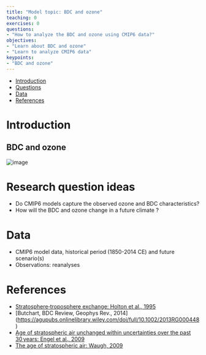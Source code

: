 ```yaml
---
title: "Model topic: BDC and ozone"
teaching: 0
exercises: 0
questions:
- "How to analyze the BDC and ozone using CMIP6 data?"
objectives:
- "Learn about BDC and ozone"
- "Learn to analyze CMIP6 data"
keypoints:
- "BDC and ozone"
---
```


*   [Introduction](#introduction)
*   [Questions](#research-question-ideas)
*   [Data](#data)
*   [References](#references)


# Introduction
## BDC and ozone
![image](https://user-images.githubusercontent.com/44640857/111973529-df714200-8afe-11eb-8874-1e3cb88054e1.png)

# Research question ideas
- Do CMIP6 models capture the observed ozone and BDC characteristics?
- How will the BDC and ozone change in a future climate ? 


# Data
- CMIP6 model data, historical period (1850-2014 CE) and future scenario(s)
- Observations: reanalyses


# References
- [Stratosphere‐troposphere exchange: Holton et al., 1995](https://agupubs.onlinelibrary.wiley.com/doi/abs/10.1029/95RG02097)
- [Butchart, BDC Review, Geophys Rev., 2014] (https://agupubs.onlinelibrary.wiley.com/doi/full/10.1002/2013RG000448)
- [Age of stratospheric air unchanged within uncertainties over the past 30 years: Engel et al., 2009](https://www.nature.com/articles/ngeo388)
- [The age of stratospheric air: Waugh, 2009](https://www.nature.com/articles/ngeo397)
